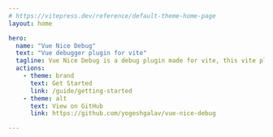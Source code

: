 ```yaml
---
# https://vitepress.dev/reference/default-theme-home-page
layout: home

hero:
  name: "Vue Nice Debug"
  text: "Vue debugger plugin for vite"
  tagline: Vue Nice Debug is a debug plugin made for vite, this vite plugin allows you to transform code in development environment. The transformation mainly includes adding console logs to your functions with arguments.
  actions:
    - theme: brand
      text: Get Started
      link: /guide/getting-started
    - theme: alt
      text: View on GitHub
      link: https://github.com/yogeshgalav/vue-nice-debug

---
```


